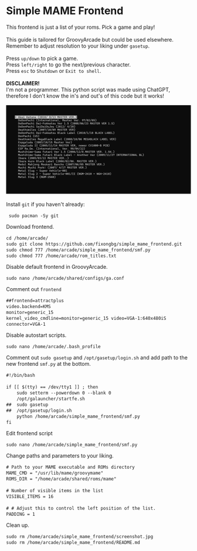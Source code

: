 # Simple MAME Frontend
This frontend is just a list of your roms. Pick a game and play!
<br>
<br>
This guide is tailored for GroovyArcade but could be used elsewhere. Remember to adjust resolution to your liking under `gasetup`. 
<br>
<br>
Press `up/down` to pick a game.
<br>
Press `left/right` to go the next/previous character. 
<br>
Press `esc` to `Shutdown` or `Exit to shell`.
<br>
<br>
**DISCLAIMER!**
<br>
I'm not a programmer. This python script was made using ChatGPT, therefore I don't know the in's and out's of this code but it works!
<br>
<br>
![screenshot](screenshot.jpg) 
<br>
<br>
Install `git` if you haven't already:
```
 sudo pacman -Sy git
```
Download frontend.
```
cd /home/arcade/
sudo git clone https://github.com/fixongbg/simple_mame_frontend.git
sudo chmod 777 /home/arcade/simple_mame_frontend/smf.py
sudo chmod 777 /home/arcade/rom_titles.txt
```
Disable default frontend in GroovyArcade.
```
sudo nano /home/arcade/shared/configs/ga.conf
```
Comment out `frontend`
```
##frontend=attractplus
video.backend=KMS
monitor=generic_15
kernel_video_cmdline=monitor=generic_15 video=VGA-1:640x480iS
connector=VGA-1
```
Disable autostart scripts.
```
sudo nano /home/arcade/.bash_profile
```
Comment out `sudo gasetup` and `/opt/gasetup/login.sh` and add path to the new frontend `smf.py` at the bottom.
```
#!/bin/bash

if [[ $(tty) == /dev/tty1 ]] ; then
    sudo setterm --powerdown 0 --blank 0
    /opt/galauncher/startfe.sh
##  sudo gasetup
##  /opt/gasetup/login.sh
    python /home/arcade/simple_mame_frontend/smf.py
fi
```
Edit frontend script
```
sudo nano /home/arcade/simple_mame_frontend/smf.py
```
Change paths and parameters to your liking.
```
# Path to your MAME executable and ROMs directory
MAME_CMD = "/usr/lib/mame/groovymame"
ROMS_DIR = "/home/arcade/shared/roms/mame"

# Number of visible items in the list
VISIBLE_ITEMS = 16

# # Adjust this to control the left position of the list.
PADDING = 1
```
Clean up.
```
sudo rm /home/arcade/simple_mame_frontend/screenshot.jpg
sudo rm /home/arcade/simple_mame_frontend/README.md
```
